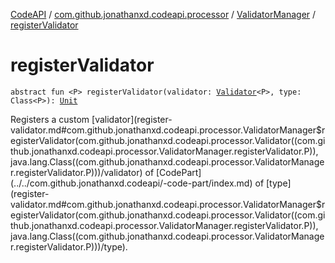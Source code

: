 [CodeAPI](../../index.md) / [com.github.jonathanxd.codeapi.processor](../index.md) / [ValidatorManager](index.md) / [registerValidator](.)

# registerValidator

`abstract fun <P> registerValidator(validator: `[`Validator`](../-validator/index.md)`<P>, type: Class<P>): `[`Unit`](https://kotlinlang.org/api/latest/jvm/stdlib/kotlin/-unit/index.html)

Registers a custom [validator](register-validator.md#com.github.jonathanxd.codeapi.processor.ValidatorManager$registerValidator(com.github.jonathanxd.codeapi.processor.Validator((com.github.jonathanxd.codeapi.processor.ValidatorManager.registerValidator.P)), java.lang.Class((com.github.jonathanxd.codeapi.processor.ValidatorManager.registerValidator.P)))/validator) of [CodePart](../../com.github.jonathanxd.codeapi/-code-part/index.md) of [type](register-validator.md#com.github.jonathanxd.codeapi.processor.ValidatorManager$registerValidator(com.github.jonathanxd.codeapi.processor.Validator((com.github.jonathanxd.codeapi.processor.ValidatorManager.registerValidator.P)), java.lang.Class((com.github.jonathanxd.codeapi.processor.ValidatorManager.registerValidator.P)))/type).

